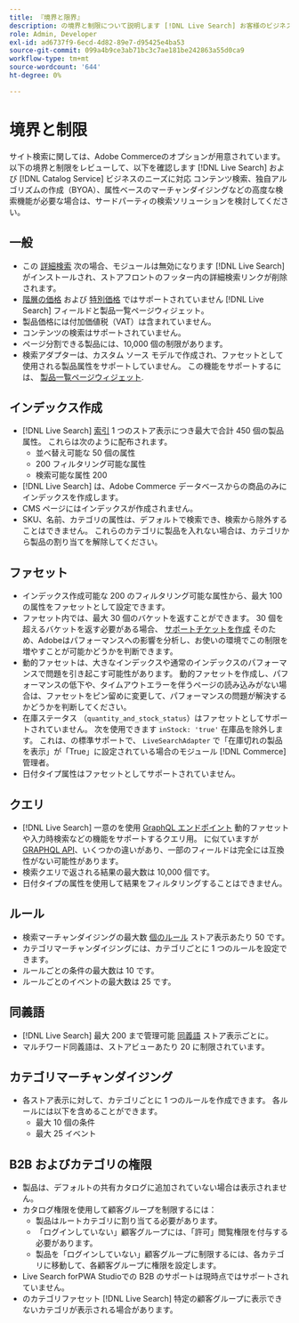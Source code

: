 ```yaml
---
title: 『境界と限界』
description: の境界と制限について説明します [!DNL Live Search] お客様のビジネスニーズを満たしていることを確認します。
role: Admin, Developer
exl-id: ad6737f9-6ecd-4d82-89e7-d95425e4ba53
source-git-commit: 099a4b9ce3ab71bc3c7ae181be242863a55d0ca9
workflow-type: tm+mt
source-wordcount: '644'
ht-degree: 0%

---
```


# 境界と制限

サイト検索に関しては、Adobe Commerceのオプションが用意されています。 以下の境界と制限をレビューして、以下を確認します [!DNL Live Search] および [!DNL Catalog Service] ビジネスのニーズに対応 コンテンツ検索、独自アルゴリズムの作成（BYOA）、属性ベースのマーチャンダイジングなどの高度な検索機能が必要な場合は、サードパーティの検索ソリューションを検討してください。

## 一般

- この [詳細検索](https://experienceleague.adobe.com/en/docs/commerce-admin/catalog/catalog/search/search) 次の場合、モジュールは無効になります [!DNL Live Search] がインストールされ、ストアフロントのフッター内の詳細検索リンクが削除されます。
- [階層の価格](https://experienceleague.adobe.com/en/docs/commerce-admin/catalog/products/pricing/product-price-tier) および [特別価格](https://experienceleague.adobe.com/en/docs/commerce-admin/catalog/products/pricing/product-price-special) ではサポートされていません [!DNL Live Search] フィールドと製品一覧ページウィジェット。
- 製品価格には付加価値税（VAT）は含まれていません。
- コンテンツの検索はサポートされていません。
- ページ分割できる製品には、10,000 個の制限があります。
- 検索アダプターは、カスタム ソース モデルで作成され、ファセットとして使用される製品属性をサポートしていません。 この機能をサポートするには、 [製品一覧ページウィジェット](plp-styling.md).

## インデックス作成

- [!DNL Live Search] [索引](indexing.md) 1 つのストア表示につき最大で合計 450 個の製品属性。 これらは次のように配布されます。
   - 並べ替え可能な 50 個の属性
   - 200 フィルタリング可能な属性
   - 検索可能な属性 200
- [!DNL Live Search] は、Adobe Commerce データベースからの商品のみにインデックスを作成します。
- CMS ページにはインデックスが作成されません。
- SKU、名前、カテゴリの属性は、デフォルトで検索でき、検索から除外することはできません。 これらのカテゴリに製品を入れない場合は、カテゴリから製品の割り当てを解除してください。

## ファセット

- インデックス作成可能な 200 のフィルタリング可能な属性から、最大 100 の属性をファセットとして設定できます。
- ファセット内では、最大 30 個のバケットを返すことができます。 30 個を超えるバケットを返す必要がある場合、 [サポートチケットを作成](https://experienceleague.adobe.com/en/docs/commerce-knowledge-base/kb/help-center-guide/magento-help-center-user-guide) そのため、Adobeはパフォーマンスへの影響を分析し、お使いの環境でこの制限を増やすことが可能かどうかを判断できます。
- 動的ファセットは、大きなインデックスや通常のインデックスのパフォーマンスで問題を引き起こす可能性があります。 動的ファセットを作成し、パフォーマンスの低下や、タイムアウトエラーを伴うページの読み込みがない場合は、ファセットをピン留めに変更して、パフォーマンスの問題が解決するかどうかを判断してください。
- 在庫ステータス （`quantity_and_stock_status`）はファセットとしてサポートされていません。 次を使用できます `inStock: 'true'` 在庫品を除外します。 これは、の標準サポートで、 `LiveSearchAdapter` で「在庫切れの製品を表示」が「True」に設定されている場合のモジュール [!DNL Commerce] 管理者。
- 日付タイプ属性はファセットとしてサポートされていません。

## クエリ

- [!DNL Live Search] 一意のを使用 [GraphQL エンドポイント](https://developer.adobe.com/commerce/services/graphql/live-search/) 動的ファセットや入力時検索などの機能をサポートするクエリ用。 に似ていますが [GRAPHQL API](https://developer.adobe.com/commerce/webapi/graphql/)、いくつかの違いがあり、一部のフィールドは完全には互換性がない可能性があります。
- 検索クエリで返される結果の最大数は 10,000 個です。
- 日付タイプの属性を使用して結果をフィルタリングすることはできません。

## ルール

- 検索マーチャンダイジングの最大数 [個のルール](rules.md) ストア表示あたり 50 です。
- カテゴリマーチャンダイジングには、カテゴリごとに 1 つのルールを設定できます。
- ルールごとの条件の最大数は 10 です。
- ルールごとのイベントの最大数は 25 です。

## 同義語

- [!DNL Live Search] 最大 200 まで管理可能 [同義語](synonyms.md) ストア表示ごとに。
- マルチワード同義語は、ストアビューあたり 20 に制限されています。

## カテゴリマーチャンダイジング

- 各ストア表示に対して、カテゴリごとに 1 つのルールを作成できます。 各ルールには以下を含めることができます。
   - 最大 10 個の条件
   - 最大 25 イベント

## B2B およびカテゴリの権限

- 製品は、デフォルトの共有カタログに追加されていない場合は表示されません。
- カタログ権限を使用して顧客グループを制限するには：
   - 製品はルートカテゴリに割り当てる必要があります。
   - 「ログインしていない」顧客グループには、「許可」閲覧権限を付与する必要があります。
   - 製品を「ログインしていない」顧客グループに制限するには、各カテゴリに移動して、各顧客グループに権限を設定します。
- Live Search forPWA Studioでの B2B のサポートは現時点ではサポートされていません。
- のカテゴリファセット [!DNL Live Search] 特定の顧客グループに表示できないカテゴリが表示される場合があります。
